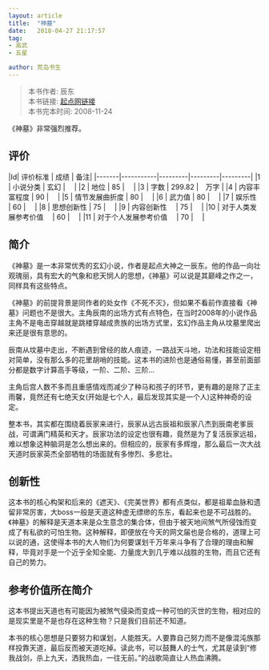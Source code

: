 ```yaml
---
layout: article
title:  "神墓"
date:   2018-04-27 21:17:57
tag:
- 高武
- 五星

author: 荒岛书生
---
```


> 本书作者:  辰东  
> 本书链接:  [起点网链接](https://book.qidian.com/info/63856)  
> 本书完本时间: 2008-11-24

《神墓》非常强烈推荐。
<!---more--->


## 评价

|Id| 评价标准   |  成绩 | 备注|
|-------|-----------|---------|---------|---------|
|1 | 小说分类        | 玄幻  |　 |
|2 | 地位            | 85  |　 |
|3 | 字数            | 299.82  |　万字 |
|4 | 内容丰富程度     | 90  |　 |
|5 | 情节发展曲折度    | 80  |　 |
|6 | 武力值          | 80  |　 |
|7 | 娱乐性           | 60  |　 |
|8 | 思想创新性       | 75  |　 |
|9 | 内容创新性　      | 75  |　 |
|10 | 对于人类发展参考价值　        | 60  |　 |
|11 | 对于个人发展参考价值　        | 70  |　 |

## 简介
《神墓》是一本非常优秀的玄幻小说，作者是起点大神之一辰东。他的作品一向壮观瑰丽，具有宏大的气象和悲天悯人的思想，《神墓》可以说是其巅峰之作之一，同样具有这些特点。

《神墓》的前提背景是同作者的处女作《不死不灭》，但如果不看前作直接看《神墓》问题也不是很大。主角辰南的出场方式有点特色，在当时2008年的小说作品主角不是电击穿越就是跳楼穿越成贵族的出场方式里，玄幻作品主角从坟墓里爬出来还是很有意思的。

辰南从坟墓中走出，不断遇到曾经的故人痕迹，一路战天斗地，功法和技能设定相对简单，没有那么多的花里胡哨的技能。这本书的进阶也是通俗易懂，甚至前面部分都是数字计算高手等级，一阶、二阶、三阶...

主角后宫人数不多而且重感情戏而减少了种马和孩子的环节，更有趣的是除了正主雨馨，竟然还有七绝天女(开始是七个人，最后发现其实是一个人)这种神奇的设定。

整本书，其实都在围绕着辰家来进行，辰家从远古辰祖和辰家八杰到辰南老爹辰战，可谓满门精英和天才。辰家功法的设定也很有趣，竟然是为了复活辰家远祖，难以想象这种脑洞是怎么想出来的。但相应的，辰家有多辉煌，那么最后一次大战天道时辰家英杰全部牺牲的场面就有多惨烈、多悲壮。

## 创新性
这本书的核心构架和后来的《遮天》、《完美世界》都有点类似，都是祖辈血脉和遗留非常厉害，大boss一般是天道这种虚无缥缈的东东，看起来也是不可战胜的。《神墓》的解释是天道本来是众生意念的集合体，但由于被天地间煞气所侵蚀而变成了有私欲的可怕生物。这种解释，即便放在今天的网文届也是合格的，道理上可以说的通，这使得本书的大人物们为何要谋划千万年来斗争有了合理的理由和解释，毕竟对手是一个近乎全知全能、力量庞大到几乎难以战胜的生物，而且它还有自己的势力。

## 参考价值所在简介
这本书提出天道也有可能因为被煞气侵染而变成一种可怕的灭世的生物，相对应的是现实里是不是也存在这种生物？只是我们目前还不知道。

本书的核心思想是只要努力和谋划，人能胜天。人要靠自己努力而不是像混沌族那样投靠天道，最后反而被天道吃掉。读此书，可以鼓舞人的士气，尤其是读到“修我战剑，杀上九天，洒我热血，一往无前。”的战歌简直让人热血沸腾。